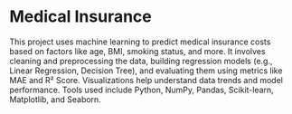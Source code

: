 # Medical Insurance
This project uses machine learning to predict medical insurance costs based on factors like age, BMI, smoking status, and more. It involves cleaning and preprocessing the data, building regression models (e.g., Linear Regression, Decision Tree), and evaluating them using metrics like MAE and R² Score. Visualizations help understand data trends and model performance.
Tools used include Python, NumPy, Pandas, Scikit-learn, Matplotlib, and Seaborn.
